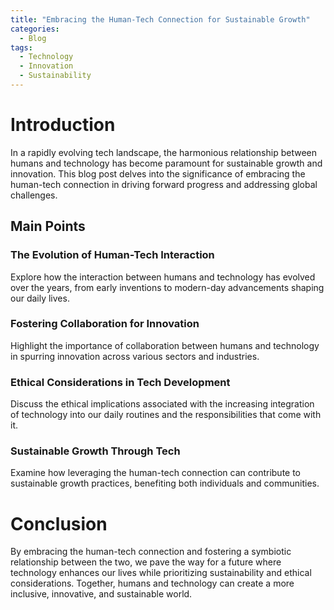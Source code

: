 ```yaml
---
title: "Embracing the Human-Tech Connection for Sustainable Growth"
categories:
  - Blog
tags:
  - Technology
  - Innovation
  - Sustainability
---
```


# Introduction
In a rapidly evolving tech landscape, the harmonious relationship between humans and technology has become paramount for sustainable growth and innovation. This blog post delves into the significance of embracing the human-tech connection in driving forward progress and addressing global challenges.

## Main Points
### The Evolution of Human-Tech Interaction
Explore how the interaction between humans and technology has evolved over the years, from early inventions to modern-day advancements shaping our daily lives.

### Fostering Collaboration for Innovation
Highlight the importance of collaboration between humans and technology in spurring innovation across various sectors and industries.

### Ethical Considerations in Tech Development
Discuss the ethical implications associated with the increasing integration of technology into our daily routines and the responsibilities that come with it.

### Sustainable Growth Through Tech
Examine how leveraging the human-tech connection can contribute to sustainable growth practices, benefiting both individuals and communities.

# Conclusion
By embracing the human-tech connection and fostering a symbiotic relationship between the two, we pave the way for a future where technology enhances our lives while prioritizing sustainability and ethical considerations. Together, humans and technology can create a more inclusive, innovative, and sustainable world.